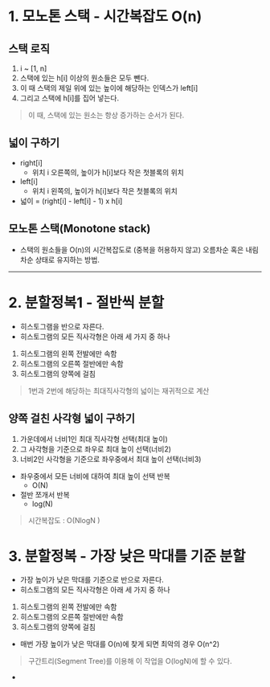 # 1. 모노톤 스택 - 시간복잡도 O(n)
## 스택 로직 
1. i ~ [1, n]
2. 스택에 있는 h[i] 이상의 원소들은 모두 뺀다.
3. 이 때 스택의 제일 위에 있는 높이에 해당하는 인덱스가 left[i]
4. 그리고 스택에 h[i]를 집어 넣는다.
> 이 때, 스택에 있는 원소는 항상 증가하는 순서가 된다.
## 넓이 구하기
- right[i]
  - 위치 i 오른쪽의, 높이가 h[i]보다 작은 첫블록의 위치
- left[i]
  - 위치 i 왼쪽의, 높이가 h[i]보다 작은 첫블록의 위치
-  넓이 = (right[i] - left[i] - 1) x h[i]
## 모노톤 스택(Monotone stack)
- 스택의 원소들을 O(n)의 시간복잡도로 (중복을 허용하지 않고) 오름차순 혹은 내림차순 상태로 유지하는 방법.
---
# 2. 분할정복1 - 절반씩 분할
- 히스토그램을 반으로 자른다.
- 히스토그램의 모든 직사각형은 아래 세 가지 중 하나
1. 히스토그램의 왼쪽 전발에만 속함
2. 히스토그램의 오른쪽 절반에만 속함
3. 히스토그램의 양쪽에 걸침
> 1번과 2번에 해당하는 최대직사각형의 넓이는 재귀적으로 계산
## 양쪽 걸친 사각형 넓이 구하기
1. 가운데에서 너비1인 최대 직사각형 선택(최대 높이)
2. 그 사각형을 기준으로 좌우로 최대 높이 선택(너비2)
3. 너비2인 사각형을 기준으로 좌우중에서 최대 높이 선택(너비3)
-  좌우중에서 모든 너비에 대하여 최대 높이 선택 반복
   -  O(N)
-  절반 쪼개서 반복
   -  log(N)
> 시간복잡도 : O(NlogN ) 
# 3. 분할정복 - 가장 낮은 막대를 기준 분할
- 가장 높이가 낮은 막대를 기준으로 반으로 자른다.
- 히스토그램의 모든 직사각형은 아래 세 가지 중 하나
1. 히스토그램의 왼쪽 전발에만 속함
2. 히스토그램의 오른쪽 절반에만 속함
3. 히스토그램의 양쪽에 걸침
- 매번 가장 높이가 낮은 막대를 O(n)에 찾게 되면 최악의 경우 O(n^2)
> 구간트리(Segment Tree)를 이용해 이 작업을 O(logN)에 할 수 있다.
- 